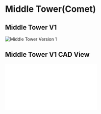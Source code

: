 # **Middle Tower(Comet)**

## **Middle Tower V1**

![Middle Tower Version 1](3D/model/TumV01.png)

## **Middle Tower V1 CAD View**

![Middle Tower Version 1 CAD View](TumV01.pdf)